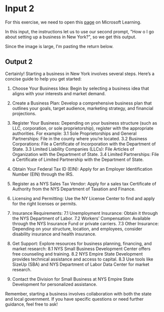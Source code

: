 # Input 2
For this exercise, we need to open this [page](https://microsoftlearning.github.io/mslearn-ai-fundamentals/Instructions/Labs/12-generative-ai.html) on Microsoft Learning.

In this input, the instructions let us to use our second prompt, "How o I go about setting up a business in New York?", so we get this output.

Since the image is large, I'm pasting the return below.

## Output 2
Certainly! Starting a business in New York involves several steps. Here’s a concise guide to help you get started:

1. Choose Your Business Idea: Begin by selecting a business idea that aligns with your interests and market demand.

2. Create a Business Plan: Develop a comprehensive business plan that outlines your goals, target audience, marketing strategy, and financial projections.

3. Register Your Business: Depending on your business structure (such as LLC, corporation, or sole proprietorship), register with the appropriate authorities. For example:
    3.1 Sole Proprietorships and General Partnerships: File in the county where you’re located.
    3.2 Business Corporations: File a Certificate of Incorporation with the Department of State.
    3.3 Limited Liability Companies (LLCs): File Articles of Organization with the Department of State.
    3.4 Limited Partnerships: File a Certificate of Limited Partnership with the Department of State.

4. Obtain Your Federal Tax ID (EIN): Apply for an Employer Identification Number (EIN) through the IRS.

5. Register as a NYS Sales Tax Vendor: Apply for a sales tax Certificate of Authority from the NYS Department of Taxation and Finance.

6. Licensing and Permitting: Use the NY License Center to find and apply for the right licenses or permits.

7. Insurance Requirements:
    7.1 Unemployment Insurance: Obtain it through the NYS Department of Labor.
    7.2 Workers’ Compensation: Available through the NYS Insurance Fund or private carriers.
    7.3 Other Insurance: Depending on your structure, location, and employees, consider disability insurance and health insurance.
8. Get Support: Explore resources for business planning, financing, and market research:
    8.1 NYS Small Business Development Center offers free counseling and training.
    8.2 NYS Empire State Development provides technical assistance and access to capital.
    8.3 Use tools like SizeUp (SBA) and NYS Department of Labor Data Center for market research.
9. Contact the Division for Small Business at NYS Empire State Development for personalized assistance.

Remember, starting a business involves collaboration with both the state and local government. If you have specific questions or need further guidance, feel free to ask!